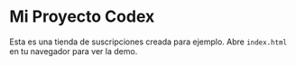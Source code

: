 # Mi Proyecto Codex

Esta es una tienda de suscripciones creada para ejemplo. Abre `index.html` en tu navegador para ver la demo.
